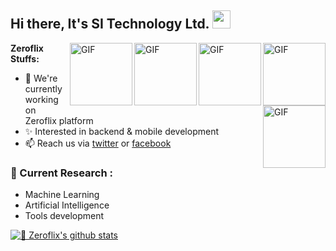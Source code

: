 ## Hi there, It's SI Technology Ltd. <img src="https://github.com/TheDudeThatCode/TheDudeThatCode/blob/master/Assets/Hi.gif" width="29px">

<img align="right" alt="GIF" height="100px" src="https://i.imgur.com/iPJ2KkS.png" />
<img align="right" alt="GIF" height="100px" src="https://media3.giphy.com/media/ln7z2eWriiQAllfVcn/200w.webp" />
<img align="right" alt="GIF" height="100px" src="https://miro.medium.com/max/1600/1*gReLR6hZjwyBxHmfLN1AVw.gif" />
<img align="right" alt="GIF" height="100px" src="https://cdn57.androidauthority.net/wp-content/uploads/2019/08/New-Android-Logo-evolution.gif" />
<img align="right" alt="GIF" height="100px" src="https://www.athmin.com/img/hiredeveloper/gif/java.gif" />


**Zeroflix Stuffs:**
- 🔭 We're currently working on Zeroflix platform
- ✨ Interested in backend & mobile development
- 📫 Reach us via [twitter](https://www.facebook.com/groups/1322616741198617) or [facebook](https://www.facebook.com/sitechnology.net)

### 🌱 Current Research :   
- Machine Learning  
- Artificial Intelligence
- Tools development

[![🦉 Zeroflix's github stats](https://github-readme-stats.vercel.app/api?username=zeroflixxyz&show_icons=true)](https://github.com/Solaiman514)

